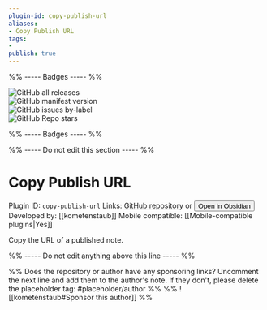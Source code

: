```yaml
---
plugin-id: copy-publish-url
aliases:
- Copy Publish URL
tags: 
- 
publish: true
---
```


%% ----- Badges ----- %%

![GitHub all releases](https://img.shields.io/github/downloads/kometenstaub/copy-publish-url/total?color=573E7A&logo=github&style=for-the-badge)   
![GitHub manifest version](https://img.shields.io/github/manifest-json/v/kometenstaub/copy-publish-url?color=573E7A&logo=github&style=for-the-badge)   
![GitHub issues by-label](https://img.shields.io/github/issues/kometenstaub/copy-publish-url/help%20wanted?color=573E7A&logo=github&style=for-the-badge)   
![GitHub Repo stars](https://img.shields.io/github/stars/kometenstaub/copy-publish-url?color=573E7A&logo=github&style=for-the-badge)

%% ----- Badges ----- %%

%% ----- Do not edit this section ----- %%

# Copy Publish URL

Plugin ID: `copy-publish-url`
Links: [GitHub repository](https://github.com/kometenstaub/copy-publish-url) or [<button id=HH>Open in Obsidian</button>](obsidian://goto-plugin?id=copy-publish-url)
Developed by: [[kometenstaub]]
Mobile compatible: [[Mobile-compatible plugins|Yes]]

Copy the URL of a published note.

%% ----- Do not edit anything above this line ----- %% 

%% Does the repository or author have any sponsoring links? Uncomment the next line and add them to the author's note. If they don't, please delete the placeholder tag: #placeholder/author %%
%% ![[kometenstaub#Sponsor this author]] %%
